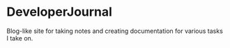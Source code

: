 # DeveloperJournal
Blog-like site for taking notes and creating documentation for various tasks I take on.
